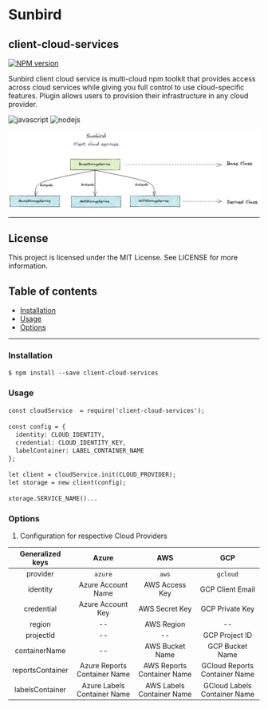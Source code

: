 # Sunbird
## client-cloud-services

[![NPM version](https://img.shields.io/npm/v/client-cloud-services.svg?flat&logo=npm)](https://img.shields.io/npm/v/client-cloud-services.svg?style=for-the-badge&logo=npm)

Sunbird client cloud service is multi-cloud npm toolkit that provides access across cloud services while giving you full control to use cloud-specific features. Plugin allows users to provision their infrastructure in any cloud provider.

<p>
  <img alt="javascript" src="https://img.shields.io/badge/JavaScript-F7DF1E?style=for-the-badge&logo=javascript&logoColor=black" height=25 />
  <img alt="nodejs" src="https://img.shields.io/badge/Node.js-43853D?style=for-the-badge&logo=node.js&logoColor=white" height=25 />
</p>

<!-- <img alt="sunbird-client-cloud-services" src="./docs/SB_ccs.png"> -->
![sunbird-client-cloud-services](/docs/SB_ccs.png)

---

## License

This project is licensed under the MIT License. See LICENSE for more information.

## Table of contents

- [Installation](#installation)
- [Usage](#usage)
- [Options](#options)
---

### Installation


```
$ npm install --save client-cloud-services
```

### Usage

```
const cloudService  = require('client-cloud-services');

const config = {
  identity: CLOUD_IDENTITY,
  credential: CLOUD_IDENTITY_KEY,
  labelContainer: LABEL_CONTAINER_NAME
};

let client = cloudService.init(CLOUD_PROVIDER);
let storage = new client(config);

storage.SERVICE_NAME()...

```

### Options

1. Configuration for respective Cloud Providers

| Generalized keys |             Azure            |             AWS            |              GCP              |
|:----------------:|:----------------------------:|:--------------------------:|:-----------------------------:|
|     provider     |            `azure`           |            `aws`           |            `gcloud`           |
|     identity     |      Azure Account Name      |       AWS Access Key       |        GCP Client Email       |
|    credential    |       Azure Account Key      |       AWS Secret Key       |        GCP Private Key        |
|      region      |              --              |         AWS Region         |               --              |
|     projectId    |              --              |             --             |         GCP Project ID        |
|   containerName  |              --              |       AWS Bucket Name      |        GCP Bucket Name        |
| reportsContainer | Azure Reports Container Name | AWS Reports Container Name | GCloud Reports Container Name |
|  labelsContainer |  Azure Labels Container Name |  AWS Labels Container Name |  GCloud Labels Container Name |

